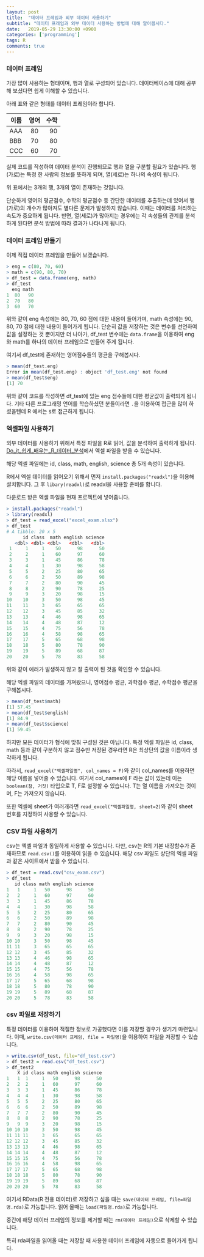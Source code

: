 ```yaml
---
layout: post
title:  "데이터 프레임과 외부 데이터 사용하기"
subtitle: "데이터 프레임과 외부 데이터 사용하는 방법에 대해 알아봅시다."
date:   2019-05-29 13:30:00 +0900
categories: ['programming']
tags: R
comments: true
---
```


### 데이터 프레임
가장 많이 사용하는 형태이며, 행과 열로 구성되어 있습니다. 데이터베이스에 대해 공부해 보셨다면 쉽게 이해할 수 있습니다.

아래 표와 같은 형태를 데이터 프레임이라 합니다.

| 이름 | 영어 | 수학 |
| ---- |:----:| ---:|
| AAA | 80 | 90 |
| BBB | 70 | 80 |
| CCC | 60 | 70 |

실제 코드를 작성하여 데이터 분석이 진행되므로 행과 열을 구분할 필요가 있습니다. 행(가로)는 특정 한 사람의 정보를 뜻하게 되며, 열(세로)는 하나의 속성이 됩니다.

위 표에서는 3개의 행, 3개의 열이 존재하는 것입니다.

단순하게 영어의 평균점수, 수학의 평균점수 등 간단한 데이터를 추출하는데 있어서 행(가로)의 개수가 많아져도 별다른 문제가 발생하지 않습니다. 이때는 데이터를 처리하는 속도가 중요하게 됩니다.
반면, 열(세로)가 많아지는 경우에는 각 속성들의 관계를 분석하게 된다면 분석 방법에 따라 결과가 나타나게 됩니다.

### 데이터 프레임 만들기
이제 직접 데이터 프레임을 만들어 보겠습니다.

```r
> eng = c(80, 70, 60)
> math = c(90, 80, 70)
> df_test = data.frame(eng, math)
> df_test
  eng math
1  80   90
2  70   80
3  60   70
```

위와 같이 eng 속성에는 80, 70, 60 점에 대한 내용이 들어가며, math 속성에는 90, 80, 70 점에 대한 내용이 들어가게 됩니다. 단순히 값을 저장하는 것은 변수를 선언하여 값을 설정하는 것 뿐이지만 더 나아가, df_test 변수에는 `data.frame`을 이용하여 eng와 math를 하나의 데이터 프레임으로 만들어 주게 됩니다.

여기서 df_test에 존재하는 영어점수들의 평균을 구해봅시다.

```r
> mean(df_test.eng)
Error in mean(df_test.eng) : object 'df_test.eng' not found
> mean(df_test$eng)
[1] 70
```

위와 같이 코드를 작성하면 df_test에 있는 eng 점수들에 대한 평균값이 출력되게 됩니다. 기타 다른 프로그래밍 언어를 학습하셨던 분들이라면 `.`을 이용하여 접근을 많이 하셨을텐데 R 에서는 `$`로 접근하게 됩니다.


### 엑셀파일 사용하기
외부 데이터를 사용하기 위해서 특정 파일을 R로 읽어, 값을 분석하여 출력하게 됩니다.
[Do_it_쉽게_배우는_R_데이터_분석](https://github.com/youngwoos/Doit_R/#4)에서 엑셀 파일을 받을 수 있습니다.

해당 엑셀 파일에는 id, class, math, english, science 총 5개 속성이 있습니다.

R에서 엑셀 데이터를 읽어오기 위해서 먼저 `install.packages("readxl")`을 이용해 설치합니다.
그 후 `libary(readxl)`로 readxl을 사용할 준비를 합니다.

다운로드 받은 엑셀 파일을 현재 프로젝트에 넣어줍니다.

```r
> install.packages("readxl")
> library(readxl)
> df_test = read_excel("excel_exam.xlsx")
> df_test
# A tibble: 20 x 5
      id class  math english science
   <dbl> <dbl> <dbl>   <dbl>   <dbl>
 1     1     1    50      98      50
 2     2     1    60      97      60
 3     3     1    45      86      78
 4     4     1    30      98      58
 5     5     2    25      80      65
 6     6     2    50      89      98
 7     7     2    80      90      45
 8     8     2    90      78      25
 9     9     3    20      98      15
10    10     3    50      98      45
11    11     3    65      65      65
12    12     3    45      85      32
13    13     4    46      98      65
14    14     4    48      87      12
15    15     4    75      56      78
16    16     4    58      98      65
17    17     5    65      68      98
18    18     5    80      78      90
19    19     5    89      68      87
20    20     5    78      83      58
```
위와 같이 에러가 발생하지 않고 잘 출력이 된 것을 확인할 수 있습니다.

해당 엑셀 파일의 데이터를 가져왔으니, 영어점수 평균, 과학점수 평균, 수학점수 평균을 구해봅시다.
```r
> mean(df_test$math)
[1] 57.45
> mean(df_test$english)
[1] 84.9
> mean(df_test$science)
[1] 59.45
```

하지만 모든 데이터가 형식에 맞춰 구성된 것은 아닙니다. 특정 엑셀 파일은 id, class, math 등과 같이 구분하지 않고 점수만 저장된 경우라면 R은 최상단의 값을 이름이라 생각하게 됩니다.

따라서, `read_excel("엑셀파일명", col_names = F)`와 같이 col_names를 이용하면 해당 이름을 넣어줄 수 있습니다. 여기서 col_names에 F 라는 값이 있는데 이는 `boolean(참, 거짓)` 타입으로 T, F로 설정할 수 있습니다. T는 열 이름을 가져오는 것이며, F는 가져오지 않습니다.

또한 엑셀에 sheet가 여러개라면 `read_excel("엑셀파일명, sheet=2)`와 같이 sheet 번호를 지정하여 사용할 수 있습니다.


### CSV 파일 사용하기
csv는 엑셀 파일과 동일하게 사용할 수 있습니다. 다만, csv는 R의 기본 내장함수가 존재하므로 `read.csv()`를 이용하여 읽을 수 있습니다. 해당 csv 파일도 상단의 엑셀 파일과 같은 사이트에서 받을 수 있습니다.

```r
> df_test = read.csv("csv_exam.csv")
> df_test
   id class math english science
1   1     1   50      98      50
2   2     1   60      97      60
3   3     1   45      86      78
4   4     1   30      98      58
5   5     2   25      80      65
6   6     2   50      89      98
7   7     2   80      90      45
8   8     2   90      78      25
9   9     3   20      98      15
10 10     3   50      98      45
11 11     3   65      65      65
12 12     3   45      85      32
13 13     4   46      98      65
14 14     4   48      87      12
15 15     4   75      56      78
16 16     4   58      98      65
17 17     5   65      68      98
18 18     5   80      78      90
19 19     5   89      68      87
20 20     5   78      83      58
```

### csv 파일로 저장하기
특정 데이터를 이용하여 적절한 정보로 가공했다면 이를 저장할 경우가 생기기 마련입니다.
이때, `write.csv(데이터 프레임, file = 파일명)`을 이용하여 파일을 저장할 수 있습니다.

```r
> write.csv(df_test, file="df_test.csv")
> df_test2 = read.csv("df_test.csv")
> df_test2
    X id class math english science
1   1  1     1   50      98      50
2   2  2     1   60      97      60
3   3  3     1   45      86      78
4   4  4     1   30      98      58
5   5  5     2   25      80      65
6   6  6     2   50      89      98
7   7  7     2   80      90      45
8   8  8     2   90      78      25
9   9  9     3   20      98      15
10 10 10     3   50      98      45
11 11 11     3   65      65      65
12 12 12     3   45      85      32
13 13 13     4   46      98      65
14 14 14     4   48      87      12
15 15 15     4   75      56      78
16 16 16     4   58      98      65
17 17 17     5   65      68      98
18 18 18     5   80      78      90
19 19 19     5   89      68      87
20 20 20     5   78      83      58
```

여기서 RData(R 전용 데이터)로 저장하고 싶을 때는 `save(데이터 프레임, file=파일명.rda)`로 가능합니다. 읽어 올때는 `load(파일명.rda)`로 가능합니다.

중간에 해당 데이터 프레임의 정보를 제거할 때는 `rm(데이터 프레임)`으로 삭제할 수 있습니다.

특히 rda파일을 읽어올 때는 저장할 때 사용한 데이터 프레임에 자동으로 들어가게 됩니다.

